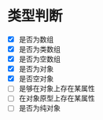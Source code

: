# 类型判断

- [x] 是否为数组
- [x] 是否为类数组
- [x] 是否为空数组
- [x] 是否为对象
- [x] 是否空对象
- [ ] 是够在对象上存在某属性
- [ ] 在对象原型上存在某属性
- [ ] 是否为纯对象
